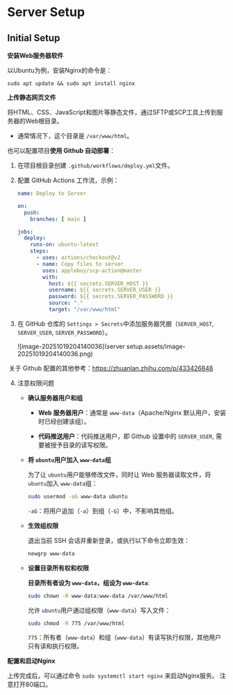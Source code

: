 # Server Setup

## Initial Setup

**安装Web服务器软件**

以Ubuntu为例，安装Nginx的命令是：

`sudo apt update && sudo apt install nginx`

**上传静态网页文件**

将HTML、CSS、JavaScript和图片等静态文件，通过SFTP或SCP工具上传到服务器的Web根目录。

- 通常情况下，这个目录是 `/var/www/html`。 

也可以配置项目**使用 Github 自动部署**：

1. 在项目根目录创建 `.github/workflows/deploy.yml`文件。

2. 配置 GitHub Actions 工作流，示例：

   ```yaml
   name: Deploy to Server
   
   on:
     push:
       branches: [ main ]
   
   jobs:
     deploy:
       runs-on: ubuntu-latest
       steps:
         - uses: actions/checkout@v2
         - name: Copy files to server
           uses: appleboy/scp-action@master
           with:
             host: ${{ secrets.SERVER_HOST }}
             username: ${{ secrets.SERVER_USER }}
             password: ${{ secrets.SERVER_PASSWORD }}
             source: "."
             target: "/var/www/html"
   ```

3. 在 GitHub 仓库的 `Settings > Secrets`中添加服务器凭据（`SERVER_HOST`, `SERVER_USER`, `SERVER_PASSWORD`）。

   ![image-20251019204140036](server setup.assets/image-20251019204140036.png)

​	关于 Github 配置的其他参考：https://zhuanlan.zhihu.com/p/433426848

4. 注意权限问题

   - **确认服务器用户和组**

     - **Web 服务器用户**：通常是 `www-data`（Apache/Nginx 默认用户，安装时已经创建该组）。

     - **代码推送用户**：代码推送用户，即 Github 设置中的 `SERVER_USER`, 需要被授予目录的读写权限。

   - **将 `ubuntu`用户加入 `www-data`组**

     为了让 `ubuntu`用户能够修改文件，同时让 Web 服务器读取文件，将 `ubuntu`加入 `www-data`组：

     ```bash
     sudo usermod -aG www-data ubuntu
     ```

     `-aG`：将用户追加（`-a`）到组（`-G`）中，不影响其他组。

   - **生效组权限**

     退出当前 SSH 会话并重新登录，或执行以下命令立即生效：

     ```bash
     newgrp www-data
     ```

   - **设置目录所有权和权限**

     **目录所有者设为 `www-data`，组设为 `www-data`**:

     ```bash
     sudo chown -R www-data:www-data /var/www/html
     ```

     允许 `ubuntu`用户通过组权限（`www-data`）写入文件：

     ```bash
     sudo chmod -R 775 /var/www/html
     ```

     `775`：所有者（`www-data`）和组（`www-data`）有读写执行权限，其他用户只有读和执行权限。

**配置和启动Nginx**

上传完成后，可以通过命令 `sudo systemctl start nginx` 来启动Nginx服务。 注意打开80端口。
